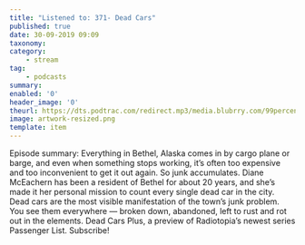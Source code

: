 ```yaml
---
title: "Listened to: 371- Dead Cars"
published: true
date: 30-09-2019 09:09
taxonomy:
category:
	- stream
tag:
	- podcasts
summary:
enabled: '0'
header_image: '0'
theurl: https://dts.podtrac.com/redirect.mp3/media.blubrry.com/99percentinvisible/dovetail.prxu.org/96/76a31da0-11c2-456b-9ed5-0f5084b9e5ee/01_371_Dead_Cars_pt01.mp3
image: artwork-resized.png
template: item
---
```

 
Episode summary: Everything in Bethel, Alaska comes in by cargo plane or barge, and even when something stops working, it’s often too expensive and too inconvenient to get it out again. So junk accumulates. Diane McEachern has been a resident of Bethel for about 20 years, and she’s made it her personal mission to count every single dead car in the city. Dead cars are the most visible manifestation of the town’s junk problem. You see them everywhere — broken down, abandoned, left to rust and rot out in the elements. Dead Cars Plus, a preview of Radiotopia’s newest series Passenger List. Subscribe!
